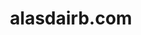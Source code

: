 ---
title: 'alasdairb.com'
url: 'https://www.alasdairb.com'
tags: ['data engineering', 'clickhouse', 'analytics', 'startups', 'data']
updatesFeed: 'https://www.alasdairb.com/rss.xml'
nsfw: false
rss: true
---
